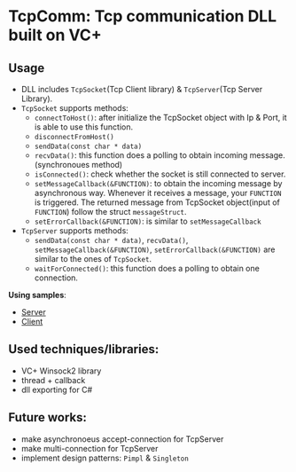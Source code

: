 # TcpComm: Tcp communication DLL built on VC+

## Usage
 - DLL includes `TcpSocket`(Tcp Client library) & `TcpServer`(Tcp Server Library).
 - `TcpSocket` supports methods:
    - `connectToHost()`: after initialize the TcpSocket object with Ip & Port, it is able to use this function.
    - `disconnectFromHost()`
    - `sendData(const char * data)`
    - `recvData()`: this function does a polling to obtain incoming message.(synchronoues method)
    - `isConnected()`: check whether the socket is still connected to server.
    - `setMessageCallback(&FUNCTION)`: to obtain the incoming message by asynchronous way. Whenever it receives a message, your `FUNCTION` is triggered. The returned message from TcpSocket object(input of `FUNCTION`) follow the struct `messageStruct`.
    - `setErrorCallback(&FUNCTION)`: is similar to `setMessageCallback`
 - `TcpServer` supports methods:
    - `sendData(const char * data)`, `recvData()`, `setMessageCallback(&FUNCTION)`, `setErrorCallback(&FUNCTION)` are similar to the ones of `TcpSocket`.
    - `waitForConnected()`: this function does a polling to obtain one connection.

**Using samples**:
 - [Server](../ServerApplication)
 - [Client](../ClientApplication)

## Used techniques/libraries:
 - VC+ Winsock2 library
 - thread + callback
 - dll exporting for C#

## Future works:
 - make asynchronoeus accept-connection for TcpServer
 - make multi-connection for TcpServer
 - implement design patterns: `Pimpl` & `Singleton`




